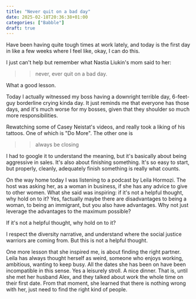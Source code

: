 ```yaml
---
title: "Never quit on a bad day"
date: 2025-02-18T20:36:38+01:00
categories: ["Babble"]
draft: true
---
```


Have been having quite tough times at work lately, and today is the first day in like a few weeks where I feel like, okay, I can do this. 

I just can't help but remember what Nastia Liukin's mom said to her: 

>> never, ever quit on a bad day. 

What a good lesson.  

Today I actually witnessed my boss having a downright terrible day, 6-feet-guy borderline crying kinda day. It just reminds me that everyone has those days, and it's much worse for my bosses, given that they shoulder so much more responsibilities.

Rewatching some of Casey Neistat's videos, and really took a liking of his tattoos. One of which is "Do More". The other one is 

>> always be closing

I had to google it to understand the meaning, but it's basically about being aggressive in sales. It's also about finishing something. It's so easy to start, but properly, cleanly, adequately finish something is really what counts. 

On the way home today I was listening to a podcast by Leila Hormozi. The host was asking her, as a woman in business, if she has any advice to give to other women. What she said was inspiring: if it's not a helpful thought, why hold on to it? Yes, factually maybe there are disadvantages to being a woman, to being an immigrant, but you also have advantages. Why not just leverage the advantages to the maximum possible? 

If it's not a helpful thought, why hold on to it? 

I respect the diversity narrative, and understand where the social justice warriors are coming from. But this is not a helpful thought. 

One more lesson that she inspired me, is about finding the right partner. Leila has always thought herself as weird, someone who enjoys working, ambitious, wanting to keep busy. All the dates she has been on have been incompatible in this sense. Yes a leisurely stroll. A nice dinner. That is, until she met her husband Alex, and they talked about work the whole time on their first date. From that moment, she learned that there is nothing wrong with her, just need to find the right kind of people. 


